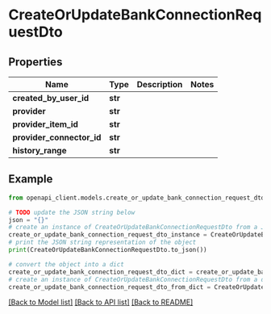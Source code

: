 # CreateOrUpdateBankConnectionRequestDto


## Properties

Name | Type | Description | Notes
------------ | ------------- | ------------- | -------------
**created_by_user_id** | **str** |  | 
**provider** | **str** |  | 
**provider_item_id** | **str** |  | 
**provider_connector_id** | **str** |  | 
**history_range** | **str** |  | 

## Example

```python
from openapi_client.models.create_or_update_bank_connection_request_dto import CreateOrUpdateBankConnectionRequestDto

# TODO update the JSON string below
json = "{}"
# create an instance of CreateOrUpdateBankConnectionRequestDto from a JSON string
create_or_update_bank_connection_request_dto_instance = CreateOrUpdateBankConnectionRequestDto.from_json(json)
# print the JSON string representation of the object
print(CreateOrUpdateBankConnectionRequestDto.to_json())

# convert the object into a dict
create_or_update_bank_connection_request_dto_dict = create_or_update_bank_connection_request_dto_instance.to_dict()
# create an instance of CreateOrUpdateBankConnectionRequestDto from a dict
create_or_update_bank_connection_request_dto_from_dict = CreateOrUpdateBankConnectionRequestDto.from_dict(create_or_update_bank_connection_request_dto_dict)
```
[[Back to Model list]](../README.md#documentation-for-models) [[Back to API list]](../README.md#documentation-for-api-endpoints) [[Back to README]](../README.md)


